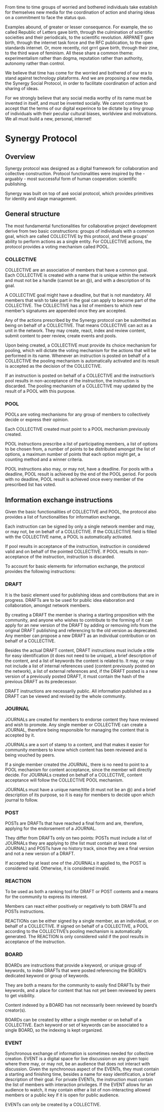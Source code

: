 From time to time groups of worried and bothered individuals take establish for 
themselves new media for the coordination of action and sharing ideas on a 
commitment to face the status quo.

Examples abound, of greater or lesser consequence. For example, the so called 
Republic of Letters gave birth, through the culmination of scientific socieities 
and their periodicals, to the scientific revolution. ARPANET gave birth, through 
the internet task force and the RFC publication, to the open standards internet.
Or, more recently, riot grrrl gave birth, through their zine, to the third wave
of feminism. All these share a common theme: experimentalism rather than dogma,
reputation rather than authority, autonomy rather than control.  

We believe that time has come for the worried and bothered of our era to stand 
against technology plataforms. And we are proposing a new media, the Synergy 
Social Protocol, in order to facilitate coordination of action and sharing of 
ideas. 

For we strongly believe that any social media worthy of its name must be 
invented in itself, and must be invented socially. We cannot continue to accept
that the terms of our digital experince to be dictate by a tiny group of 
individuals with their peculiar cultural biases, worldview and motivations. 
We all must build a new, personal, internet!

# Synergy Protocol

## Overview

Synergy protocol was designed as a digital framework for collaboration and
collective construction. Protocol functionalities were inspired by the - arguably - most successful form of human cooperation: scientific publishing.

Synergy was built on top of axé social protocol, which provides primitives
for identity and stage management.

## General structure

The most fundamental functionalities for collaborative project development 
derive from two basic constructions: groups of individuals with a common goal,
which are called COLLECTIVE by this protocol, and these groups’ ability to
perform actions as a single entity. For COLLECTIVE actions, the protocol
provides a voting mechanism called POOL.

### COLLECTIVE

COLLECTIVE are an association of members that have a common goal. Each
COLLECTIVE is created with a name that is unique within the network and
must not be a handle (cannot be an @), and with a description of its goal.

A COLLECTIVE goal might have a deadline, but that is not mandatory.
All members that wish to take part in the goal can apply to become part
of the COLLECTIVE. The COLLECTIVE has a list of members to which new
member’s signatures are appended once they are accepted.

Any of the actions prescribed by the Synergy protocol can be submitted as
being on behalf of a COLLECTIVE. That means COLLECTIVE can act as a
unit in the network. They may create, react, index and review content, submit
content to peer review, create events and pools.

Upon being created, a COLLECTIVE must provide its choice mechanism
for pooling, which will dictate the voting mechanism for the actions that will
be performed in its name.
Whenever an instruction is posted on behalf of a COLLECTIVE the pooling
mechanism is automatically activated and its result is accepted as the decision
of the COLLECTIVE.

If an instruction is posted on behalf of a COLLECTIVE and the instruction’s
pool results in non-acceptance of the instruction, the instruction is discarded.
The pooling mechanism of a COLLECTIVE may updated by the result of a
POOL with this purpose.

###  POOL

POOLs are voting mechanisms for any group of members to collectively decide
or express their opinion.

Each COLLECTIVE created must point to a POOL mechanism previously
created.

POOL instructions prescribe a list of participating members, a list of options
to be chosen from, a number of points to be distributed amongst the list of
options, a maximum number of points that each option might get, a counting
method and a winner criteria.

POOL instructions also may, or may not, have a deadline. For pools with a
deadline, POOL result is achieved by the end of the POOL period. For pools
with no deadline, POOL result is achieved once every member of the prescribed
list has voted.

## Information exchange instructions

Given the basic functionalities of COLLECTIVE and POOL, the protocol also
provides a list of functionalities for information exchange.

Each instruction can be signed by only a single network member and may, or
may not, be on behalf of a COLLECTIVE. If the COLLECTIVE field is filled
with the COLLECTIVE name, a POOL is automatically activated.

If pool results in acceptance of the instruction, instruction in considered valid
and on behalf of the pointed COLLECTIVE. If POOL results in non-acceptance
of the instruction, instruction is discarded.

To account for basic elements for information exchange, the protocol provides
the following instructions:

### DRAFT

It is the basic element used for publishing ideas and contributions that are in
progress. DRAFTs are to be used for public idea elaboration and collaboration,
amongst network members.

By creating a DRAFT the member is sharing a starting proposition with
the community, and anyone who wishes to contribute to the forming of it can
apply for an new version of the DRAFT by adding or removing info from the
original DRAFT publishing and referencing to the old version as deprecated.
Any member can propose a new DRAFT as an individual contribution or
on behalf of a COLLECTIVE.

Besides the actual DRAFT content, DRAFT instructions must include a
title for easy identification (it does not need to be unique), a brief description
of the content, and a list of keywords the content is related to. It may, or
may not include a list of internal references used (content previously posted on
the network), a list of external references and, if the DRAFT posted is a new
version of a previously posted DRAFT, it must contain the hash of the previous
DRAFT as its predecessor.

DRAFT instructions are necessarily public. All information published as a
DRAFT can be viewed and revised by the whole community.

### JOURNAL

JOURNALs are created for members to endorse content they have reviewed and
wish to promote. Any single member or COLLECTIVE can create a JOURNAL,
therefore being responsible for managing the content that is accepted by it.

JOURNALs are a sort of stamp to a content, and that makes it easier for
community members to know which content has been reviewed and is being
vouched by peers.

If a single member created the JOURNAL, there is no need to point to a
POOL mechanism for content acceptance, since the member will directly decide.
For JOURNALs created on behalf of a COLLECTIVE, content acceptance will
follow the COLLECTIVE POOL mechanism.

JOURNALs must have a unique name/title (it must not be an @) and a
brief description of its purpose, so it is easy for members to decide upon which
journal to follow.

###  POST

POSTs are DRAFTs that have reached a final form and are, therefore, applying
for the endorsement of a JOURNAL.

They differ from DRAFTs only on two points: POSTs must include a list of
JOURNALs they are applying to (the list must contain at least one JOURNAL)
and POSTs have no history track, since they are a final version and not a new
version of a DRAFT.

If accepted by at least one of the JOURNALs it applied to, the POST is
considered valid. Otherwise, it is considered invalid.

### REACTION

To be used as both a ranking tool for DRAFT or POST contents and a means
for the community to express its interest.

Members can react either positively or negatively to both DRAFTs and
POSTs instructions.

REACTIONs can be either signed by a single member, as an individual, or
on behalf of a COLLECTIVE. If signed on behalf of a COLLECTIVE, a POOL
according to the COLLECTIVE’s pooling mechanism is automatically generated. 
The REACTION is only considered valid if the pool results in acceptance
of the instruction.

### BOARD

BOARDs are instructions that provide a keyword, or unique group of keywords,
to index DRAFTs that were posted referencing the BOARD’s dedicated keyword
or group of keywords.

They are both a means for the community to easily find DRAFTs by their
keywords, and a place for content that has not yet been reviewed by peers to
get visibility.

Content indexed by a BOARD has not necessarily been reviewed by board’s
creator(s).

BOARDs can be created by either a single member or on behalf of a COLLECTIVE.
Each keyword or set of keywords can be associated to a single BOARD, so
the indexing is kept organized.

### EVENT

Synchronous exchange of information is sometimes needed for collective creation.
EVENT is a digital space for live discussion on any given topic where there
may, or may not, be an audience that does not interact with discussion.
Given the synchronous aspect of the EVENTs, they must contain a starting
and finishing time, besides a name for easy identification, a brief description
of their goal. For private EVENTs, the instruction must contain the list of
members with interaction privileges. If the EVENT allows for an audience to
watch, it may contain either a list of non-interacting allowed members or a
public key if it is open for public audience.

EVENTs can only be created by a COLLECTIVE.